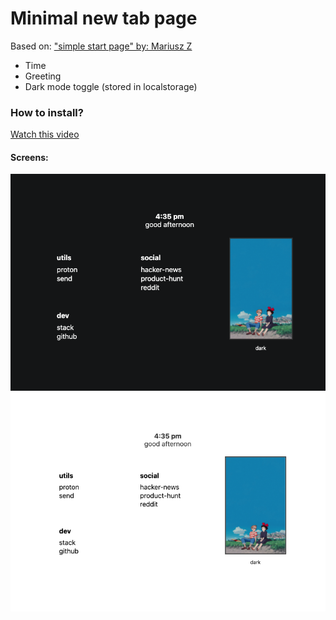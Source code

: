 # Minimal new tab page
Based on: ["simple start page" by: Mariusz Z](https://stpg.tk/guides/basic-startpage)

- Time
- Greeting
- Dark mode toggle (stored in localstorage)

### How to install?
[Watch this video]()

#### Screens:
<img align='center' src='assets/dark.png'></img>
<img align='center' src='assets/light.png'></img>

